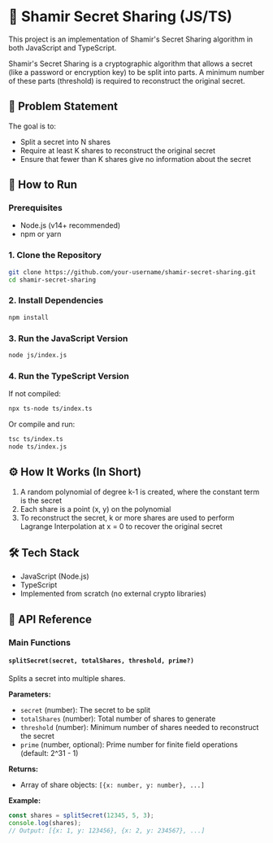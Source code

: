 # 🔐 Shamir Secret Sharing (JS/TS)

This project is an implementation of Shamir's Secret Sharing algorithm in both JavaScript and TypeScript.

Shamir's Secret Sharing is a cryptographic algorithm that allows a secret (like a password or encryption key) to be split into parts. A minimum number of these parts (threshold) is required to reconstruct the original secret.

## 🧠 Problem Statement

The goal is to:
- Split a secret into N shares
- Require at least K shares to reconstruct the original secret
- Ensure that fewer than K shares give no information about the secret

## 🚀 How to Run

### Prerequisites
- Node.js (v14+ recommended)
- npm or yarn

### 1. Clone the Repository
```bash
git clone https://github.com/your-username/shamir-secret-sharing.git
cd shamir-secret-sharing
```

### 2. Install Dependencies
```bash
npm install
```

### 3. Run the JavaScript Version
```bash
node js/index.js
```

### 4. Run the TypeScript Version

If not compiled:
```bash
npx ts-node ts/index.ts
```

Or compile and run:
```bash
tsc ts/index.ts
node ts/index.js
```

## ⚙️ How It Works (In Short)

1. A random polynomial of degree k-1 is created, where the constant term is the secret
2. Each share is a point (x, y) on the polynomial
3. To reconstruct the secret, k or more shares are used to perform Lagrange Interpolation at x = 0 to recover the original secret

## 🛠️ Tech Stack

- JavaScript (Node.js)
- TypeScript
- Implemented from scratch (no external crypto libraries)


## 🔧 API Reference

### Main Functions

#### `splitSecret(secret, totalShares, threshold, prime?)`
Splits a secret into multiple shares.

**Parameters:**
- `secret` (number): The secret to be split
- `totalShares` (number): Total number of shares to generate
- `threshold` (number): Minimum number of shares needed to reconstruct the secret
- `prime` (number, optional): Prime number for finite field operations (default: 2^31 - 1)

**Returns:**
- Array of share objects: `[{x: number, y: number}, ...]`

**Example:**
```javascript
const shares = splitSecret(12345, 5, 3);
console.log(shares);
// Output: [{x: 1, y: 123456}, {x: 2, y: 234567}, ...]
```




